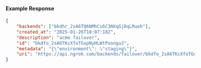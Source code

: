 <!-- Code generated for API Clients. DO NOT EDIT. -->

#### Example Response

```json
{
	"backends": ["bkdhr_2sA6TQ6NMhCs6C3NkqGjDqLRueh"],
	"created_at": "2025-01-26T10:07:18Z",
	"description": "acme failover",
	"id": "bkdfo_2sA6TKcXfoTGupNyHLWtPxonguJ",
	"metadata": "{\"environment\": \"staging\"}",
	"uri": "https://api.ngrok.com/backends/failover/bkdfo_2sA6TKcXfoTGupNyHLWtPxonguJ"
}
```
